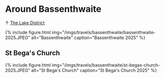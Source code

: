 # Around Bassenthwaite

↑ [The Lake District](/travels/england/lake-district)

{% include figure.html
  img="/imgs/travels/bassenthwaite/bassenthwaite-2025.JPEG"
  alt="Bassenthwaite"
  caption="Bassenthwaite 2025" %}

## St Bega's Church

{% include figure.html
  img="/imgs/travels/bassenthwaite/st-begas-church-2025.JPEG"
  alt="St Bega's Church"
  caption="St Bega's Church 2025" %}    
